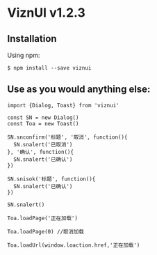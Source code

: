 # ViznUI v1.2.3

## Installation

Using npm:

```
$ npm install --save viznui
```

## Use as you would anything else:

```
import {Dialog, Toast} from 'viznui'

const SN = new Dialog()
const Toa = new Toast()

SN.snconfirm('标题', '取消', function(){
  SN.snalert('已取消')
}, '确认', function(){
  SN.snalert('已确认')
})

SN.snisok('标题', function(){
  SN.snalert('已确认')
})

SN.snalert()

Toa.loadPage('正在加载')

Toa.loadPage(0) //取消加载

Toa.loadUrl(window.loaction.href,'正在加载')
```
